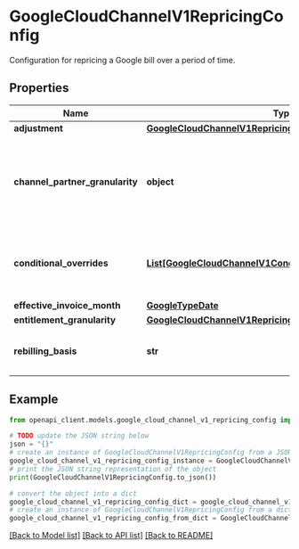 # GoogleCloudChannelV1RepricingConfig

Configuration for repricing a Google bill over a period of time.

## Properties

Name | Type | Description | Notes
------------ | ------------- | ------------- | -------------
**adjustment** | [**GoogleCloudChannelV1RepricingAdjustment**](GoogleCloudChannelV1RepricingAdjustment.md) |  | [optional] 
**channel_partner_granularity** | **object** | Applies the repricing configuration at the channel partner level. The channel partner value is derived from the resource name. Takes an empty json object. Deprecated: This is no longer supported. Use RepricingConfig.EntitlementGranularity instead. | [optional] 
**conditional_overrides** | [**List[GoogleCloudChannelV1ConditionalOverride]**](GoogleCloudChannelV1ConditionalOverride.md) | The conditional overrides to apply for this configuration. If you list multiple overrides, only the first valid override is used. If you don&#39;t list any overrides, the API uses the normal adjustment and rebilling basis. | [optional] 
**effective_invoice_month** | [**GoogleTypeDate**](GoogleTypeDate.md) |  | [optional] 
**entitlement_granularity** | [**GoogleCloudChannelV1RepricingConfigEntitlementGranularity**](GoogleCloudChannelV1RepricingConfigEntitlementGranularity.md) |  | [optional] 
**rebilling_basis** | **str** | Required. The RebillingBasis to use for this bill. Specifies the relative cost based on repricing costs you will apply. | [optional] 

## Example

```python
from openapi_client.models.google_cloud_channel_v1_repricing_config import GoogleCloudChannelV1RepricingConfig

# TODO update the JSON string below
json = "{}"
# create an instance of GoogleCloudChannelV1RepricingConfig from a JSON string
google_cloud_channel_v1_repricing_config_instance = GoogleCloudChannelV1RepricingConfig.from_json(json)
# print the JSON string representation of the object
print(GoogleCloudChannelV1RepricingConfig.to_json())

# convert the object into a dict
google_cloud_channel_v1_repricing_config_dict = google_cloud_channel_v1_repricing_config_instance.to_dict()
# create an instance of GoogleCloudChannelV1RepricingConfig from a dict
google_cloud_channel_v1_repricing_config_from_dict = GoogleCloudChannelV1RepricingConfig.from_dict(google_cloud_channel_v1_repricing_config_dict)
```
[[Back to Model list]](../README.md#documentation-for-models) [[Back to API list]](../README.md#documentation-for-api-endpoints) [[Back to README]](../README.md)


